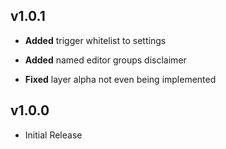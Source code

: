 ## v1.0.1
- **Added** trigger whitelist to settings
- **Added** named editor groups disclaimer

- **Fixed** layer alpha not even being implemented

## v1.0.0
- Initial Release